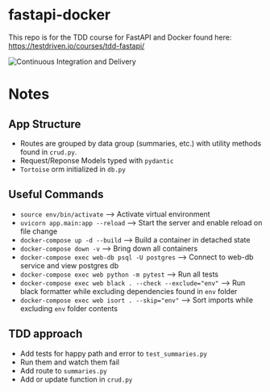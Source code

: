 # fastapi-docker
This repo is for the TDD course for FastAPI and Docker found here: https://testdriven.io/courses/tdd-fastapi/

![Continuous Integration and Delivery](https://github.com/dandersh/fastapi-docker/workflows/Continuous%20Integration%20and%20Delivery/badge.svg?branch=main)


# Notes

## App Structure
- Routes are grouped by data group (summaries, etc.) with utility methods found in `crud.py`.
- Request/Reponse Models typed with `pydantic` 
- `Tortoise` orm initialized in `db.py`

## Useful Commands
- `source env/bin/activate` --> Activate virtual environment
- `uvicorn app.main:app --reload` --> Start the server and enable reload on file change
- `docker-compose up -d --build` --> Build a container in detached state
- `docker-compose down -v` --> Bring down all containers
- `docker-compose exec web-db psql -U postgres` --> Connect to web-db service and view postgres db
- `docker-compose exec web python -m pytest` --> Run all tests
- `docker-compose exec web black . --check --exclude="env"` --> Run black formatter while excluding dependencies found in `env` folder
- `docker-compose exec web isort . --skip="env"` --> Sort imports while excluding `env` folder contents

## TDD approach
- Add tests for happy path and error to `test_summaries.py`
- Run them and watch them fail
- Add route to `summaries.py`
- Add or update function in `crud.py`